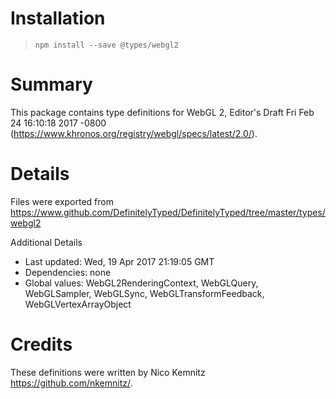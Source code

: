 # Installation
> `npm install --save @types/webgl2`

# Summary
This package contains type definitions for WebGL 2, Editor's Draft Fri Feb 24 16:10:18 2017 -0800 (https://www.khronos.org/registry/webgl/specs/latest/2.0/).

# Details
Files were exported from https://www.github.com/DefinitelyTyped/DefinitelyTyped/tree/master/types/webgl2

Additional Details
 * Last updated: Wed, 19 Apr 2017 21:19:05 GMT
 * Dependencies: none
 * Global values: WebGL2RenderingContext, WebGLQuery, WebGLSampler, WebGLSync, WebGLTransformFeedback, WebGLVertexArrayObject

# Credits
These definitions were written by Nico Kemnitz <https://github.com/nkemnitz/>.

